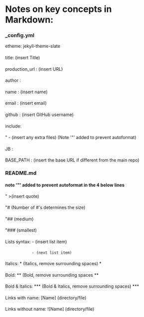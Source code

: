 # Notes on key concepts in Markdown:

### _config.yml

etheme: jekyll-theme-slate
####
title: (insert Title)
####
production_url : (insert URL)
####
author :
####
  name : (insert name)
  ####
  email : (insert email)
  ####
  github : (insert GitHub username)
####
include: 
####
"  - (insert any extra files) (Note '"' added to prevent autoformat)
####
JB :
####
  BASE_PATH : (insert the base URL if different from the main repo)
####
### README.md
####
#### note '"' added to prevent autoformat in the 4 below lines 
"  >(insert quote)
####
"# (Number of #'s determines the size)
####
"## (medium)
####
"### (smallest)
####
Lists syntax:   - (insert list item)
####
                - (next list item)
####
Italics: * (Italics, remove surrounding spaces) *
####
Bold: ** (Bold, remove surrounding spaces **
####
Bold & Italics: *** (Bold & Italics, remove surrounding spaces) ***
####
Links with name: [Name] (directory/file)  
####
Links without name: ![Name] (directory/file)  

